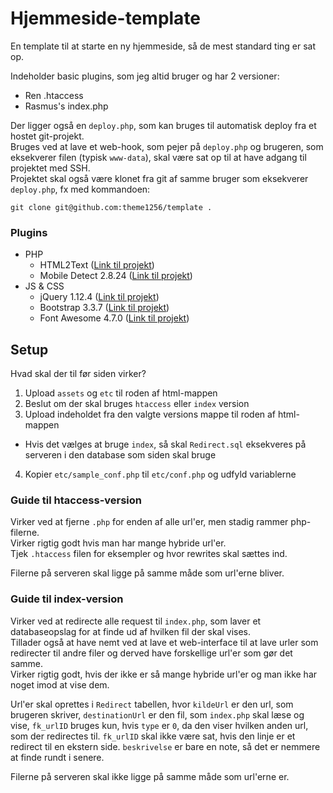 # Hjemmeside-template
En template til at starte en ny hjemmeside, så de mest standard ting er sat op.

Indeholder basic plugins, som jeg altid bruger og har 2 versioner:
* Ren .htaccess
* Rasmus's index.php

Der ligger også en `deploy.php`, som kan bruges til automatisk deploy fra et hostet git-projekt.  
Bruges ved at lave et web-hook, som pejer på `deploy.php` og brugeren, som eksekverer filen (typisk `www-data`), skal være sat op til at have adgang til projektet med SSH.  
Projektet skal også være klonet fra git af samme bruger som eksekverer `deploy.php`, fx med kommandoen:
```
git clone git@github.com:theme1256/template .
```

### Plugins

* PHP
  - HTML2Text ([Link til projekt](https://github.com/mtibben/html2text))
  - Mobile Detect 2.8.24 ([Link til projekt](https://packagist.org/packages/mobiledetect/mobiledetectlib))
* JS & CSS
  - jQuery 1.12.4 ([Link til projekt](https://jquery.com/))
  - Bootstrap 3.3.7 ([Link til projekt](http://getbootstrap.com/))
  - Font Awesome 4.7.0 ([Link til projekt](http://fontawesome.io/))

## Setup
Hvad skal der til før siden virker?

1. Upload `assets` og `etc` til roden af html-mappen
2. Beslut om der skal bruges `htaccess` eller `index` version
3. Upload indeholdet fra den valgte versions mappe til roden af html-mappen
  * Hvis det vælges at bruge `index`, så skal `Redirect.sql` eksekveres på serveren i den database som siden skal bruge
4. Kopier `etc/sample_conf.php` til `etc/conf.php` og udfyld variablerne

### Guide til htaccess-version

Virker ved at fjerne `.php` for enden af alle url'er, men stadig rammer php-filerne.  
Virker rigtig godt hvis man har mange hybride url'er.  
Tjek `.htaccess` filen for eksempler og hvor rewrites skal sættes ind.

Filerne på serveren skal ligge på samme måde som url'erne bliver.

### Guide til index-version

Virker ved at redirecte alle request til `index.php`, som laver et databaseopslag for at finde ud af hvilken fil der skal vises.  
Tillader også at have nemt ved at lave et web-interface til at lave urler som redirecter til andre filer og derved have forskellige url'er som gør det samme.  
Virker rigtig godt, hvis der ikke er så mange hybride url'er og man ikke har noget imod at vise dem.

Url'er skal oprettes i `Redirect` tabellen, hvor `kildeUrl` er den url, som brugeren skriver, `destinationUrl` er den fil, som `index.php` skal læse og vise, `fk_urlID` bruges kun, hvis `type` er `0`, da den viser hvilken anden url, som der redirectes til. `fk_urlID` skal ikke være sat, hvis den linje er et redirect til en ekstern side. `beskrivelse` er bare en note, så det er nemmere at finde rundt i senere.

Filerne på serveren skal ikke ligge på samme måde som url'erne er.